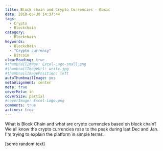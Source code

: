 ```yaml
---
title: Block chain and Crypto Currencies - Basic
date: 2018-05-30 14:37:44
tags:
  - Crypto
  - Blockchain
category:
  - Blockchain
keywords:
  - Blockchain
  - "Crypto currency"
  - Bitcoin
clearReading: true
#thumbnailImage: Excel-Logo-small.png
#thumbnailImageUrl: write.jpg
#thumbnailImagePosition: left
autoThumbnailImage: yes
metaAlignment: center
meta: true
coverMeta: in
coverSize: partial
#coverImage: Excel-Logo.png
comments: true
actions: true
---
```


What is Block Chain and what are crypto currencies based on block chain? We all know the crypto currencies rose to the peak during last Dec and Jan.  I'm trying to explain the platform in simple terms.
<!---more--->
[some random text]